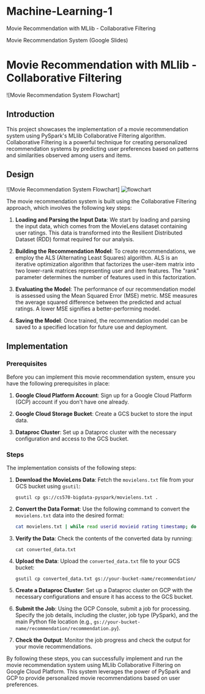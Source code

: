 # Machine-Learning-1
Movie Recommendation with MLlib - Collaborative Filtering

Movie Recommendation System (Google Slides)

# Movie Recommendation with MLlib - Collaborative Filtering

![Movie Recommendation System Flowchart]



## Introduction

This project showcases the implementation of a movie recommendation system using PySpark's MLlib Collaborative Filtering algorithm. Collaborative Filtering is a powerful technique for creating personalized recommendation systems by predicting user preferences based on patterns and similarities observed among users and items.

## Design

![Movie Recommendation System Flowchart]
![flowchart](https://github.com/franketang/Machine-Learning-1/assets/29631514/fdd58178-e067-411f-8196-da4686e5709f)

The movie recommendation system is built using the Collaborative Filtering approach, which involves the following key steps:

1. **Loading and Parsing the Input Data**: We start by loading and parsing the input data, which comes from the MovieLens dataset containing user ratings. This data is transformed into the Resilient Distributed Dataset (RDD) format required for our analysis.

2. **Building the Recommendation Model**: To create recommendations, we employ the ALS (Alternating Least Squares) algorithm. ALS is an iterative optimization algorithm that factorizes the user-item matrix into two lower-rank matrices representing user and item features. The "rank" parameter determines the number of features used in this factorization.

3. **Evaluating the Model**: The performance of our recommendation model is assessed using the Mean Squared Error (MSE) metric. MSE measures the average squared difference between the predicted and actual ratings. A lower MSE signifies a better-performing model.

4. **Saving the Model**: Once trained, the recommendation model can be saved to a specified location for future use and deployment.

## Implementation

### Prerequisites

Before you can implement this movie recommendation system, ensure you have the following prerequisites in place:

1. **Google Cloud Platform Account**: Sign up for a Google Cloud Platform (GCP) account if you don't have one already.

2. **Google Cloud Storage Bucket**: Create a GCS bucket to store the input data.

3. **Dataproc Cluster**: Set up a Dataproc cluster with the necessary configuration and access to the GCS bucket.

### Steps

The implementation consists of the following steps:

1. **Download the MovieLens Data**: Fetch the `movielens.txt` file from your GCS bucket using `gsutil`:

   ```
   gsutil cp gs://cs570-bigdata-pyspark/movielens.txt .
   ```

2. **Convert the Data Format**: Use the following command to convert the `movielens.txt` data into the desired format:

   ```bash
   cat movielens.txt | while read userid movieid rating timestamp; do echo "${userid},${movieid},${rating}"; done > converted_data.txt
   ```

3. **Verify the Data**: Check the contents of the converted data by running:

   ```
   cat converted_data.txt
   ```

4. **Upload the Data**: Upload the `converted_data.txt` file to your GCS bucket:

   ```
   gsutil cp converted_data.txt gs://your-bucket-name/recommendation/
   ```

5. **Create a Dataproc Cluster**: Set up a Dataproc cluster on GCP with the necessary configurations and ensure it has access to the GCS bucket.

6. **Submit the Job**: Using the GCP Console, submit a job for processing. Specify the job details, including the cluster, job type (PySpark), and the main Python file location (e.g., `gs://your-bucket-name/recommendation/recommendation.py`).

7. **Check the Output**: Monitor the job progress and check the output for your movie recommendations.

By following these steps, you can successfully implement and run the movie recommendation system using MLlib Collaborative Filtering on Google Cloud Platform. This system leverages the power of PySpark and GCP to provide personalized movie recommendations based on user preferences.
